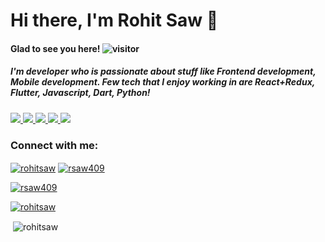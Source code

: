 <h1 align="left">Hi there, I'm Rohit Saw 👋</h1>

#### Glad to see you here!  ![visitor](https://komarev.com/ghpvc/?username=rohitsaw&label=Profile%20views&color=0e75b6&style=flat)


<h5 align="left">I'm developer who is passionate about stuff like Frontend development, Mobile development. Few tech that I enjoy working in are React+Redux, Flutter, Javascript, Dart, Python! </h5>

<a href="https://leetcode.com/rsaw409/"> <img src="https://img.shields.io/badge/-LeetCode-FFA116?style=for-the-badge&logo=LeetCode&logoColor=black" /> </a>
<a href="https://www.codechef.com/users/rsaw409"> <img src="https://img.shields.io/badge/-CodeChef-5B4638?style=for-the-badge&logo=CodeChef&logoColor=white" /> </a>
<a href="https://codeforces.com/profile/rsaw409"> <img src="https://img.shields.io/badge/Codeforces-445f9d?style=for-the-badge&logo=Codeforces&logoColor=white" /> </a>
<a href="https://www.hackerrank.com/rsaw409"> <img src="https://img.shields.io/badge/-Hackerrank-2EC866?style=for-the-badge&logo=HackerRank&logoColor=white" /> </a>
<a href="https://www.hackerearth.com/@rsaw409"> <img src="https://img.shields.io/badge/HackerEarth-%232C3454.svg?&style=for-the-badge&logo=HackerEarth&logoColor=Blue" /> </a>


<h3 align="left">Connect with me:</h3>
<a href="https://linkedin.com/in/rsaw409" target="blank"><img align="center" src="https://img.shields.io/badge/LinkedIn-0077B5?style=for-the-badge&logo=linkedin&logoColor=white" alt="rohitsaw"/></a>
<a href="https://twitter.com/rsaw409" target="blank"><img align="center" src="https://img.shields.io/badge/Twitter-1DA1F2?style=for-the-badge&logo=twitter&logoColor=white" alt="rsaw409"/></a>
</p>

<p align="left"> <a href="https://twitter.com/rsaw409" target="blank"><img src="https://img.shields.io/twitter/follow/rsaw409?logo=twitter&style=for-the-badge" alt="rsaw409" /></a> </p>
<p align="left"> <a href="https://github.com/rohitsaw" target="blank"><img src="https://img.shields.io/github/followers/rohitsaw?style=social" alt="rohitsaw" /></a> </p>


<p>&nbsp;<img align="center" src="https://github-readme-stats.vercel.app/api?username=rohitsaw&show_icons=true&locale=en" alt="rohitsaw" /></p>




<!--
**rohitsaw/rohitsaw** is a ✨ _special_ ✨ repository because its `README.md` (this file) appears on your GitHub profile.

Here are some ideas to get you started:

- 🔭 I’m currently working on ...
- 🌱 I’m currently learning ...
- 👯 I’m looking to collaborate on ...
- 🤔 I’m looking for help with ...
- 💬 Ask me about ...
- 📫 How to reach me: ...
- 😄 Pronouns: ...
- ⚡ Fun fact: ...
-->
